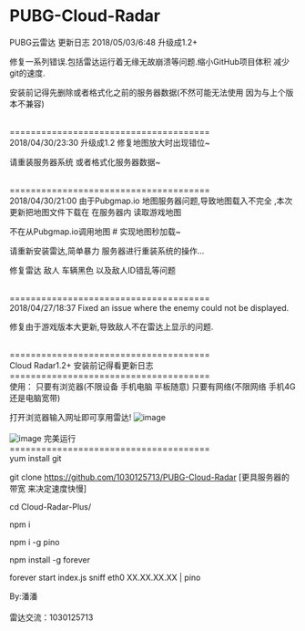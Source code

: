 # PUBG-Cloud-Radar
PUBG云雷达
更新日志
2018/05/03/6:48
升级成1.2+

修复一系列错误.包括雷达运行着无缘无故崩溃等问题.缩小GitHub项目体积 减少git的速度.

安装前记得先删除或者格式化之前的服务器数据(不然可能无法使用 因为与上个版本不兼容) 

<br>======================================</br>
2018/04/30/23:30
升级成1.2 修复地图放大时出现错位~

请重装服务器系统 或者格式化服务器数据~

<br>======================================</br>
2018/04/30/21:00
由于Pubgmap.io 地图服务器问题,导致地图载入不完全 ,本次更新把地图文件下载在 在服务器内 读取游戏地图

不在从Pubgmap.io调用地图  # 实现地图秒加载~

请重新安装雷达,简单暴力 服务器进行重装系统的操作...

修复雷达 敌人 车辆黑色 以及敌人ID错乱等问题

<br>======================================</br>
2018/04/27/18:37
Fixed an issue where the enemy could not be displayed.

修复由于游戏版本大更新,导致敌人不在雷达上显示的问题.

<br>======================================</br>
Cloud Radar1.2+ 安装前记得看更新日志
<br>======================================</br>
使用：
只要有浏览器(不限设备 手机电脑 平板随意) 只要有网络(不限网络 手机4G 还是电脑宽带)

打开浏览器输入网址即可享用雷达!
![image](https://github.com/1030125713/PUBG-Cloud-Radar/blob/master/1.jpg)
<br></br>
![image](https://github.com/1030125713/PUBG-Cloud-Radar/blob/master/3.jpg)
完美运行
<br>======================================</br>
yum install git

git clone https://github.com/1030125713/PUBG-Cloud-Radar [更具服务器的带宽 来决定速度快慢]

cd Cloud-Radar-Plus/

npm i

npm i -g pino

npm install -g forever

forever start index.js sniff eth0 XX.XX.XX.XX | pino

By:潘潘 <br></br>
雷达交流：1030125713  
